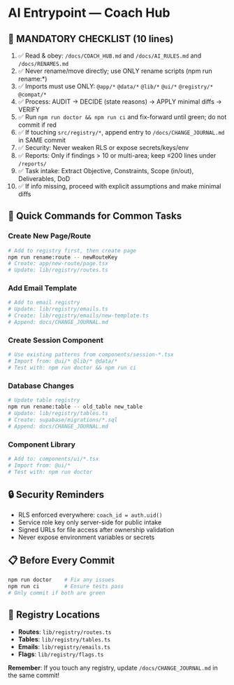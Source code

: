 # AI Entrypoint — Coach Hub

## 🚨 MANDATORY CHECKLIST (10 lines)

1. ✅ Read & obey: `/docs/COACH_HUB.md` and `/docs/AI_RULES.md` and `/docs/RENAMES.md`
2. ✅ Never rename/move directly; use ONLY rename scripts (npm run rename:*)
3. ✅ Imports must use ONLY: `@app/*` `@data/*` `@lib/*` `@ui/*` `@registry/*` `@compat/*`
4. ✅ Process: AUDIT → DECIDE (state reasons) → APPLY minimal diffs → VERIFY
5. ✅ Run `npm run doctor && npm run ci` and fix-forward until green; do not commit if red
6. ✅ If touching `src/registry/*`, append entry to `/docs/CHANGE_JOURNAL.md` in SAME commit
7. ✅ Security: Never weaken RLS or expose secrets/keys/env
8. ✅ Reports: Only if findings > 10 or multi-area; keep ≤200 lines under `/reports/`
9. ✅ Task intake: Extract Objective, Constraints, Scope (in/out), Deliverables, DoD
10. ✅ If info missing, proceed with explicit assumptions and make minimal diffs

## 🚀 Quick Commands for Common Tasks

### Create New Page/Route
```bash
# Add to registry first, then create page
npm run rename:route -- newRouteKey
# Create: app/new-route/page.tsx
# Update: lib/registry/routes.ts
```

### Add Email Template
```bash
# Add to email registry
# Update: lib/registry/emails.ts
# Create: lib/registry/emails/new-template.ts
# Append: docs/CHANGE_JOURNAL.md
```

### Create Session Component
```bash
# Use existing patterns from components/session-*.tsx
# Import from: @ui/* @lib/* @data/*
# Test with: npm run doctor && npm run ci
```

### Database Changes
```bash
# Update table registry
npm run rename:table -- old_table new_table
# Update: lib/registry/tables.ts
# Create: supabase/migrations/*.sql
# Append: docs/CHANGE_JOURNAL.md
```

### Component Library
```bash
# Add to: components/ui/*.tsx
# Import from: @ui/*
# Test with: npm run doctor
```

## 🔒 Security Reminders

- RLS enforced everywhere: `coach_id = auth.uid()`
- Service role key only server-side for public intake
- Signed URLs for file access after ownership validation
- Never expose environment variables or secrets

## 📋 Before Every Commit

```bash
npm run doctor    # Fix any issues
npm run ci        # Ensure tests pass
# Only commit if both are green
```

## 🎯 Registry Locations

- **Routes**: `lib/registry/routes.ts`
- **Tables**: `lib/registry/tables.ts`
- **Emails**: `lib/registry/emails.ts`
- **Flags**: `lib/registry/flags.ts`

**Remember**: If you touch any registry, update `/docs/CHANGE_JOURNAL.md` in the same commit!
